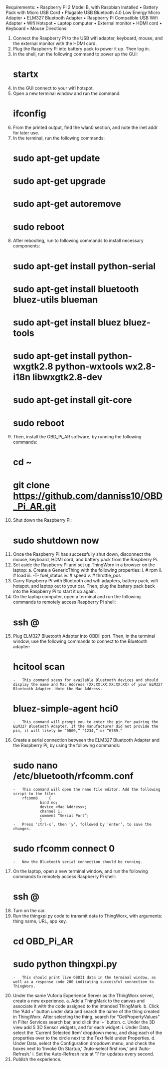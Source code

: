 Requirements:
•	Raspberry Pi 2 Model B, with Raspbian installed
•	Battery Pack with Micro USB Cord
•	Plugable USB Bluetooth 4.0 Low Energy Micro Adapter
•	ELM327  Bluetooth Adapter
•	Raspberry Pi Compatible USB Wifi Adapter
•	Wifi Hotspot
•	Laptop computer
•	External monitor
•	HDMI cord
•	Keyboard
•	Mouse
Directions:
1.	Connect the Raspberry Pi to the USB wifi adapter, keyboard, mouse, and the external monitor with the HDMI cord.
2.	Plug the Raspberry Pi into battery pack to power it up. Then log in.
3.	In the shell, run the following command to power up the GUI:
    #  startx
4.	In the GUI connect to your wifi hotspot.
5.	Open a new terminal window and run the command:
    #  ifconfig
6.	From the printed output, find the wlan0 section, and note the inet addr for later use.
7.	In the terminal, run the following commands:
    #  sudo apt-get update
    #  sudo apt-get upgrade
    #  sudo apt-get autoremove
    #  sudo reboot
8.	After rebooting, run to following commands to install necessary components:
    #  sudo apt-get install python-serial
    #  sudo apt-get install bluetooth bluez-utils blueman
    #  sudo apt-get install bluez bluez-tools
    #  sudo apt-get install python-wxgtk2.8 python-wxtools wx2.8-i18n libwxgtk2.8-dev
    #  sudo apt-get install git-core
    #  sudo reboot
9.	Then, install the OBD_Pi_AR software, by running the following commands:
    #  cd ~
    #  git clone https://github.com/danniss10/OBD_Pi_AR.git
10.	Shut down the Raspberry Pi:
    #  sudo shutdown now
11.	Once the Raspberry Pi has successfully shut down, disconnect the mouse, keyboard, HDMI cord, and battery pack from the Raspberry Pi.
12.	Set aside the Raspberry Pi and set up ThingWorx in a browser on the laptop:
a.	Create a GenericThing with the following properties:
    i.	# rpm
    ii.	# load
    iii.	-T- fuel_status
    iv.	# speed
    v.	# throttle_pos
13.	Carry Raspberry Pi with Bluetooth and wifi adapters, battery pack, wifi hotspot, and laptop out to your car. Then, plug the battery pack back into the Raspberry Pi to start it up again.
14.	On the laptop computer, open a terminal and run the following commands to remotely access Raspberry Pi shell:
    #  ssh <username>@<inet addr>
15.	Plug ELM327 Bluetooth Adapter into OBDII port. Then, in the terminal window, use the following commands to connect to the Bluetooth adapter:
    #  hcitool scan
        -	This command scans for available Bluetooth devices and should display the name and Mac Address (XX:XX:XX:XX:XX:XX) of your ELM327 Bluetooth Adapter. Note the Mac Address.
    #  bluez-simple-agent hci0 <Mac Address>
        -	This command will prompt you to enter the pin for pairing the ELM327 Bluetooth Adapter. If the manufacturer did not provide the pin, it will likely be “0000,” “1234,” or “6789.”
16.	Create a serial connection between the ELM327 Bluetooth Adapter and the Raspberry Pi, by using the following commands:
    #  sudo nano /etc/bluetooth/rfcomm.conf
        -	This command will open the nano file editor. Add the following script to the file:
            rfcomm0 	{
            		bind no;
            		device <Mac Address>;
            		channel 1;
            		comment “Serial Port”;
            		}
        -	Press ‘ctrl-x’, then ‘y’, followed by ‘enter’, to save the changes.
    # sudo rfcomm connect 0
        -	Now the Bluetooth serial connection should be running.
17.	On the laptop, open a new terminal window, and run the following commands to remotely access Raspberry Pi shell:
    #  ssh <username>@<inet addr>
18.	Turn on the car.
19.	Run the thingxpi.py code to transmit data to ThingWorx, with arguments: thing name, URL, app key.
    #  cd OBD_Pi_AR
    #  sudo python thingxpi.py <thing name> <url> <app key>
        -	This should print live OBDII data in the terminal window, as well as a response code 200 indicating successful connection to ThingWorx.
20.	Under the same Vuforia Experience Server as the ThingWorx server, create a new experience.
    a.	Add a ThingMark to the canvas and associate it with the code assigned to the intended ThingMark.
    b.	Click the ‘Add +’ button under data and search the name of the thing created in ThingWorx. After selecting the thing, search for “GetPropertyValues” in Filter Services search bar, and click the ‘+’ button.
    c.	Under the 3D view add 5 3D Sensor widgets, and for each widget:
        i.	Under Data, select the ‘Current Selected Item’ dropdown menu, and drag each of the properties over to the circle next to the Text field under Properties.
    d.	Under Data, select the Configuration dropdown menu, and check the boxes next to ‘Invoke On Startup,’ ‘Auto-select first row,’ and ‘Auto-Refresh.’
        i.	Set the Auto-Refresh rate at ‘1’ for updates every second.
21.	Publish the experience.

